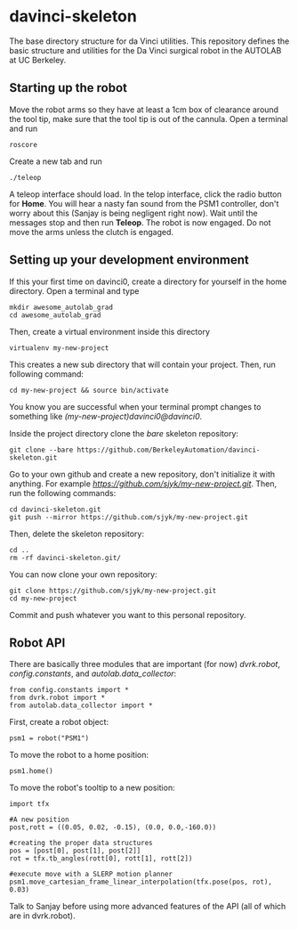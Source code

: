 # davinci-skeleton
The base directory structure for da Vinci utilities. This repository defines the basic structure and utilities
for the Da Vinci surgical robot in the AUTOLAB at UC Berkeley.

## Starting up the robot
Move the robot arms so they have at least a 1cm box of clearance around the tool tip, make sure that the tool tip is out of the cannula. Open a terminal and run
```
roscore
```
Create a new tab and run
```
./teleop
```
A teleop interface should load. In the telop interface, click the radio button for **Home**. You will hear a nasty fan sound from the PSM1 controller, don't worry about this (Sanjay is being negligent right now). Wait until the messages stop and then run **Teleop**. The robot is now engaged. Do not move the arms unless the clutch is engaged.

## Setting up your development environment
If this your first time on davinci0, create a directory for yourself in the home directory. Open a terminal and type
```
mkdir awesome_autolab_grad
cd awesome_autolab_grad
```

Then, create a virtual environment inside this directory
```
virtualenv my-new-project
```
This creates a new sub directory that will contain your project. Then, run following command:
```
cd my-new-project && source bin/activate
```
You know you are successful when your terminal prompt changes to something like *(my-new-project)davinci0@davinci0*.

Inside the project directory clone the *bare* skeleton repository:
```
git clone --bare https://github.com/BerkeleyAutomation/davinci-skeleton.git
```

Go to your own github and create a new repository, don't initialize it with anything. For example
*https://github.com/sjyk/my-new-project.git*. Then, run the following commands:
```
cd davinci-skeleton.git
git push --mirror https://github.com/sjyk/my-new-project.git
```
Then, delete the skeleton repository:
```
cd ..
rm -rf davinci-skeleton.git/
```
You can now clone your own repository:
```
git clone https://github.com/sjyk/my-new-project.git
cd my-new-project
```
Commit and push whatever you want to this personal repository.


## Robot API
There are basically three modules that are important (for now) *dvrk.robot*, *config.constants*, and *autolab.data_collector*:
```
from config.constants import *
from dvrk.robot import *
from autolab.data_collector import *
```

First, create a robot object:
```
psm1 = robot("PSM1")
```

To move the robot to a home position:
```
psm1.home()
```

To move the robot's tooltip to a new position:
```
import tfx

#A new position
post,rott = ((0.05, 0.02, -0.15), (0.0, 0.0,-160.0))

#creating the proper data structures
pos = [post[0], post[1], post[2]]
rot = tfx.tb_angles(rott[0], rott[1], rott[2])

#execute move with a SLERP motion planner
psm1.move_cartesian_frame_linear_interpolation(tfx.pose(pos, rot), 0.03)
```

Talk to Sanjay before using more advanced features of the API (all of which are in dvrk.robot).











